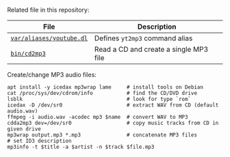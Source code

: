 Related file in this repository:

File                             | Description
---------------------------------|--------------------------------
[`var/aliases/youtube.dl`][01]   | Defines `yt2mp3` command alias
[`bin/cd2mp3`][02]               | Read a CD and create a single MP3 file


[01]: ../../var/aliases/youtube-dl.sh
[02]: ../../bin/cd2mp3


Create/change MP3 audio files:

```shell
apt install -y icedax mp3wrap lame     # install tools on Debian
cat /proc/sys/dev/cdrom/info           # find the CD/DVD drive
lsblk                                  # look for type `rom`
icedax -D /dev/sr0                     # extract WAV from CD (default audio.wav)
ffmpeg -i audio.wav -acodec mp3 $name  # convert WAV to MP3
cdda2mp3 dev=/dev/sr0                  # copy music tracks from CD in given drive
mp3wrap output.mp3 *.mp3               # concatenate MP3 files
# set ID3 description
mp3info -t $title -a $artist -n $track $file.mp3
```
